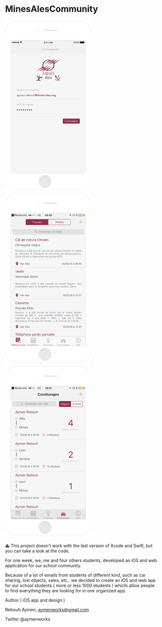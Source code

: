 # MinesAlesCommunity

<img src="Screenshots/EMA_LOGIN.png" width="280px" alt="Login"/>
<img src="Screenshots/EMA_LOSTOBJECT.png" width="280px" alt="Lost objects"/>
<img src="Screenshots/EMA_CARSHARING.png" width="280px" alt="Car sharing"/>

⚠️ This project doesn't work with the last version of Xcode and Swift, but you can take a look at the code.

For one week, we, me and four others students, developed an iOS and web application for our school community. 

Because of a lot of emails from students of different kind, such as car sharing, lost objects, sales, etc.. we decided to 
create an iOS and web app for our school students ( more or less 1000 students ) whichi allow people to find everything 
they are looking for in one organized app.

Author ( iOS app and design )

Rebouh Aymen, aymenworks@gmail.com

Twitter @aymenworks

